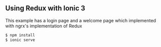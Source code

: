 ## Using Redux with Ionic 3

This example has a login page and a welcome page which implemented with ngrx's implementation of Redux 

```bash
$ npm install
$ ionic serve
```

